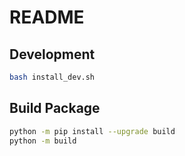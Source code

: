# README

## Development

```bash
bash install_dev.sh
```

## Build Package

```sh
python -m pip install --upgrade build
python -m build
```
